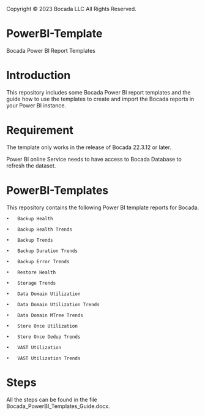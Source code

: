 Copyright © 2023 Bocada LLC All Rights Reserved.

# PowerBI-Template
Bocada Power BI Report Templates

# Introduction
This repository includes some Bocada Power BI report templates and the guide how to use the templates to create and import the Bocada reports in your Power BI instance.

# Requirement
The template only works in the release of Bocada 22.3.12 or later.

Power BI online Service needs to have access to Bocada Database to refresh the dataset.

# PowerBI-Templates
This repository contains the following Power BI template reports for Bocada. 

	•	Backup Health
	
	•	Backup Health Trends
	
	•	Backup Trends
	
	•	Backup Duration Trends
	
	•	Backup Error Trends
	
	•	Restore Health
	
	•	Storage Trends
	
	•	Data Domain Utilization
	
	•	Data Domain Utilization Trends
	
	•	Data Domain MTree Trends
	
	•	Store Once Utilization
	
	•	Store Once Dedup Trends
	
	•	VAST Utilization
	
	•	VAST Utilization Trends
	
	
# Steps
All the steps can be found in the file Bocada_PowerBI_Templates_Guide.docx.


